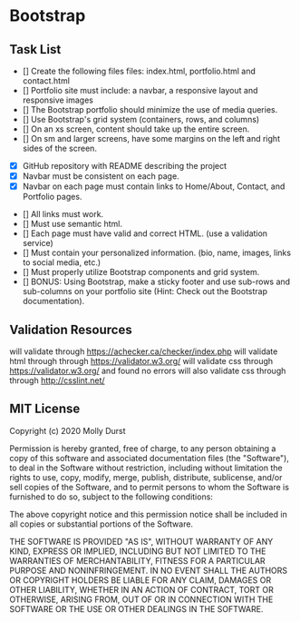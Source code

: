 # Bootstrap

## Task List
- [] Create the following files files: index.html, portfolio.html and contact.html
- [] Portfolio site must include: a navbar, a responsive layout and responsive images
- [] The Bootstrap portfolio should minimize the use of media queries.
- [] Use Bootstrap's grid system (containers, rows, and columns)
- [] On an xs screen, content should take up the entire screen.
- [] On sm and larger screens, have some margins on the left and right sides of the screen.
- [x] GitHub repository with README describing the project
- [x] Navbar must be consistent on each page.
- [x] Navbar on each page must contain links to Home/About, Contact, and Portfolio pages.
- [] All links must work.
- [] Must use semantic html.
- [] Each page must have valid and correct HTML. (use a validation service)
- [] Must contain your personalized information. (bio, name, images, links to social media, etc.)
- [] Must properly utilize Bootstrap components and grid system. 
- [] BONUS: Using Bootstrap, make a sticky footer and use sub-rows and sub-columns on your portfolio site (Hint: Check out the Bootstrap documentation).


## Validation Resources
will validate through https://achecker.ca/checker/index.php 
will validate html through  through https://validator.w3.org/
will validate css through  https://validator.w3.org/ and found no errors
will also validate css through  through http://csslint.net/

## MIT License

Copyright (c) 2020 Molly Durst

Permission is hereby granted, free of charge, to any person obtaining a copy
of this software and associated documentation files (the "Software"), to deal
in the Software without restriction, including without limitation the rights
to use, copy, modify, merge, publish, distribute, sublicense, and/or sell
copies of the Software, and to permit persons to whom the Software is
furnished to do so, subject to the following conditions:

The above copyright notice and this permission notice shall be included in all
copies or substantial portions of the Software.

THE SOFTWARE IS PROVIDED "AS IS", WITHOUT WARRANTY OF ANY KIND, EXPRESS OR
IMPLIED, INCLUDING BUT NOT LIMITED TO THE WARRANTIES OF MERCHANTABILITY,
FITNESS FOR A PARTICULAR PURPOSE AND NONINFRINGEMENT. IN NO EVENT SHALL THE
AUTHORS OR COPYRIGHT HOLDERS BE LIABLE FOR ANY CLAIM, DAMAGES OR OTHER
LIABILITY, WHETHER IN AN ACTION OF CONTRACT, TORT OR OTHERWISE, ARISING FROM,
OUT OF OR IN CONNECTION WITH THE SOFTWARE OR THE USE OR OTHER DEALINGS IN THE
SOFTWARE.




